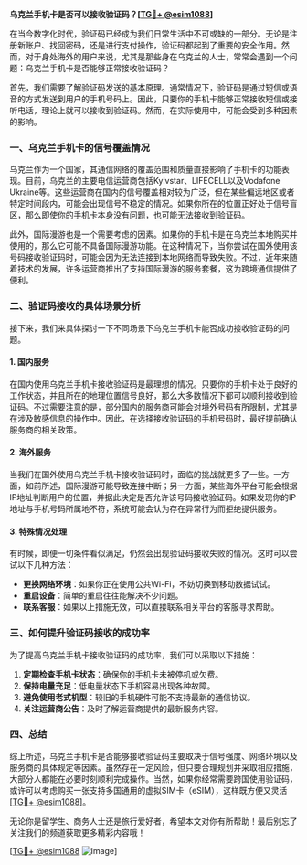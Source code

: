 **乌克兰手机卡是否可以接收验证码？[[TG💪+ @esim1088](https://t.me/s/esim1088)]**

在当今数字化时代，验证码已经成为我们日常生活中不可或缺的一部分。无论是注册新账户、找回密码，还是进行支付操作，验证码都起到了重要的安全作用。然而，对于身处海外的用户来说，尤其是那些身在乌克兰的人士，常常会遇到一个问题：乌克兰手机卡是否能够正常接收验证码？

首先，我们需要了解验证码发送的基本原理。通常情况下，验证码是通过短信或语音的方式发送到用户的手机号码上。因此，只要你的手机卡能够正常接收短信或接听电话，理论上就可以接收到验证码。然而，在实际使用中，可能会受到多种因素的影响。

### 一、乌克兰手机卡的信号覆盖情况

乌克兰作为一个国家，其通信网络的覆盖范围和质量直接影响了手机卡的功能表现。目前，乌克兰的主要电信运营商包括Kyivstar、LIFECELL以及Vodafone Ukraine等。这些运营商在国内的信号覆盖相对较为广泛，但在某些偏远地区或者特定时间段内，可能会出现信号不稳定的情况。如果你所在的位置正好处于信号盲区，那么即使你的手机卡本身没有问题，也可能无法接收到验证码。

此外，国际漫游也是一个需要考虑的因素。如果你的手机卡是在乌克兰本地购买并使用的，那么它可能不具备国际漫游功能。在这种情况下，当你尝试在国外使用该号码接收验证码时，可能会因为无法连接到本地网络而导致失败。不过，近年来随着技术的发展，许多运营商推出了支持国际漫游的服务套餐，这为跨境通信提供了便利。

### 二、验证码接收的具体场景分析

接下来，我们来具体探讨一下不同场景下乌克兰手机卡能否成功接收验证码的问题。

#### 1. 国内服务

在国内使用乌克兰手机卡接收验证码是最理想的情况。只要你的手机卡处于良好的工作状态，并且所在的地理位置信号良好，那么大多数情况下都可以顺利接收到验证码。不过需要注意的是，部分国内的服务商可能会对境外号码有所限制，尤其是在涉及敏感信息的操作中。因此，在选择接收验证码的手机号码时，最好提前确认服务商的相关政策。

#### 2. 海外服务

当我们在国外使用乌克兰手机卡接收验证码时，面临的挑战就更多了一些。一方面，如前所述，国际漫游可能导致连接中断；另一方面，某些海外平台可能会根据IP地址判断用户的位置，并据此决定是否允许该号码接收验证码。如果发现你的IP地址与手机号码所属地不符，系统可能会认为存在异常行为而拒绝提供服务。

#### 3. 特殊情况处理

有时候，即便一切条件看似满足，仍然会出现验证码接收失败的情况。这时可以尝试以下几种方法：

- **更换网络环境**：如果你正在使用公共Wi-Fi，不妨切换到移动数据试试。
- **重启设备**：简单的重启往往能解决不少问题。
- **联系客服**：如果以上措施无效，可以直接联系相关平台的客服寻求帮助。

### 三、如何提升验证码接收的成功率

为了提高乌克兰手机卡接收验证码的成功率，我们可以采取以下措施：

1. **定期检查手机卡状态**：确保你的手机卡未被停机或欠费。
2. **保持电量充足**：低电量状态下手机容易出现各种故障。
3. **避免使用老式机型**：较旧的手机硬件可能不支持最新的通信协议。
4. **关注运营商公告**：及时了解运营商提供的最新服务内容。

### 四、总结

综上所述，乌克兰手机卡是否能够接收验证码主要取决于信号强度、网络环境以及服务商的具体规定等因素。虽然存在一定风险，但只要合理规划并采取相应措施，大部分人都能在必要时刻顺利完成操作。当然，如果你经常需要跨国使用验证码，或许可以考虑购买一张支持多国通用的虚拟SIM卡（eSIM），这样既方便又灵活[[TG💪+ @esim1088](https://t.me/s/esim1088)]。

无论你是留学生、商务人士还是旅行爱好者，希望本文对你有所帮助！最后别忘了关注我们的频道获取更多精彩内容哦！

[[TG💪+ @esim1088](https://t.me/s/esim1088) ![Image](https://i.postimg.cc/4NQfJmqS/Snipaste-2025-05-13-00-14-12.png)]